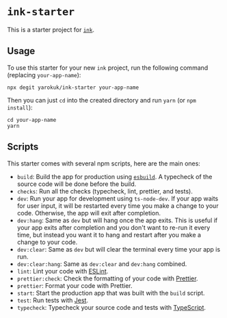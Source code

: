 # `ink-starter`

This is a starter project for [`ink`](https://github.com/vadimdemedes/ink).

## Usage

To use this starter for your new `ink` project, run the following command (replacing `your-app-name`):

```
npx degit yarokuk/ink-starter your-app-name
```

Then you can just `cd` into the created directory and run `yarn` (or `npm install`):

```
cd your-app-name
yarn
```

## Scripts

This starter comes with several npm scripts, here are the main ones:

- `build`: Build the app for production using [`esbuild`](https://esbuild.github.io/). A typecheck of the source code will be done before the build.
- `checks`: Run all the checks (typecheck, lint, prettier, and tests).
- `dev`: Run your app for development using `ts-node-dev`. If your app waits for user input, it will be restarted every time you make a change to your code. Otherwise, the app will exit after completion.
- `dev:hang`: Same as `dev` but will hang once the app exits. This is useful if your app exits after completion and you don't want to re-run it every time, but instead you want it to hang and restart after you make a change to your code.
- `dev:clear`: Same as `dev` but will clear the terminal every time your app is run.
- `dev:clear:hang`: Same as `dev:clear` and `dev:hang` combined.
- `lint`: Lint your code with [ESLint](https://eslint.org/).
- `prettier:check`: Check the formatting of your code with [Prettier](https://prettier.io/).
- `prettier`: Format your code with Prettier.
- `start`: Start the production app that was built with the `build` script.
- `test`: Run tests with [Jest](https://jestjs.io/).
- `typecheck`: Typecheck your source code and tests with [TypeScript](https://www.typescriptlang.org/).
